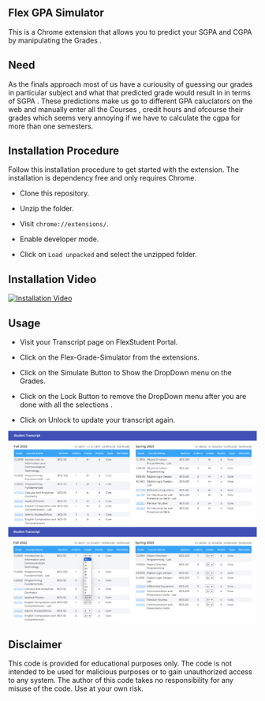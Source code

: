 ## Flex GPA Simulator

This is a Chrome extension that allows you to predict your SGPA and CGPA by manipulating the Grades .

## Need

As the finals approach most of us have a curiousity of guessing our grades in particular subject and what that predicted grade would
result in in terms of SGPA .
These predictions make us go to different GPA caluclators on the web and manually enter all the Courses , credit hours and ofcourse their grades
which seems very annoying if we have to calculate the cgpa for more than one semesters.

## Installation Procedure

Follow this installation procedure to get started with the extension. The installation is dependency free and only requires Chrome.

- Clone this repository.

- Unzip the folder.

- Visit `chrome://extensions/`.

- Enable developer mode.

- Click on `Load unpacked` and select the unzipped folder.

## Installation Video

[![Installation Video](images/blackvideo.jpg)](https://youtu.be/ZtzXTtzA8EM)

## Usage

- Visit your Transcript page on FlexStudent Portal.

- Click on the Flex-Grade-Simulator from the extensions.

- Click on the Simulate Button to Show the DropDown menu on the Grades.

- Click on the Lock Button to remove the DropDown menu after you are done with all the selections .

- Click on Unlock to update your transcript again.

![](images/image2.png)
![](images/image.png)

## Disclaimer

This code is provided for educational purposes only. The code is not intended to be used for malicious purposes or to gain unauthorized access to any system. The author of this code takes no responsibility for any misuse of the code. Use at your own risk.
